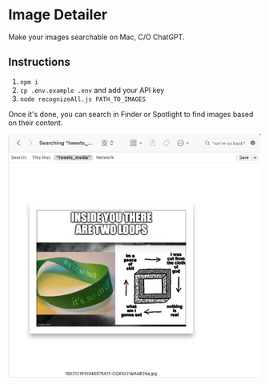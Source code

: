 # Image Detailer

Make your images searchable on Mac, C/O ChatGPT.

## Instructions

1. `npm i`
2. `cp .env.example .env` and add your API key
3. `node recognizeAll.js PATH_TO_IMAGES`

Once it's done, you can search in Finder or Spotlight to find images based on their content.

![Example semantic image search](./example.png)